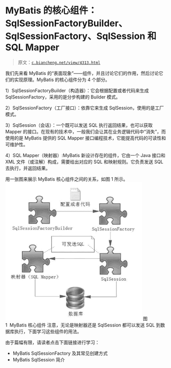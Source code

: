# MyBatis 的核心组件：SqlSessionFactoryBuilder、SqlSessionFactory、SqlSession 和 SQL Mapper

> 原文：[`c.biancheng.net/view/4313.html`](http://c.biancheng.net/view/4313.html)

我们先来看 MyBatis 的“表面现象”——组件，并且讨论它们的作用，然后讨论它们的实现原理。MyBatis 的核心组件分为 4 个部分。

1）SqlSessionFactoryBuilder（构造器）：它会根据配置或者代码来生成 SqlSessionFactory，采用的是分步构建的 Builder 模式。

2）SqlSessionFactory（工厂接口）：依靠它来生成 SqlSession，使用的是工厂模式。

3）SqlSession（会话）：一个既可以发送 SQL 执行返回结果，也可以获取 Mapper 的接口。在现有的技术中，一般我们会让其在业务逻辑代码中“消失”，而使用的是 MyBatis 提供的 SQL Mapper 接口编程技术，它能提高代码的可读性和可维护性。

4）SQL Mapper（映射器）:MyBatis 新设计存在的组件，它由一个 Java 接口和 XML 文件（或注解）构成，需要给出对应的 SQL 和映射规则。它负责发送 SQL 去执行，并返回结果。

用一张图来展示 MyBatis 核心组件之间的关系，如图 1 所示。![MyBatis 核心组件](img/f96638550c201067740d2d673deb2076.png)
图 1  MyBatis 核心组件
注意，无论是映射器还是 SqlSession 都可以发送 SQL 到数据库执行，下面学习这些组件的用法。

由于篇幅有限，请读者点击下面链接进行学习：

*   MyBatis SqlSessionFactory 及其常见创建方式
*   MyBatis SqlSession 简介